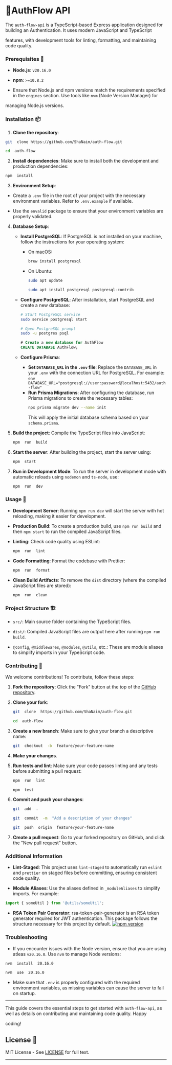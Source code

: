 # 🔐AuthFlow API

The `auth-flow-api` is a TypeScript-based Express application designed for building an Authentication. It uses modern JavaScript and TypeScript

features, with development tools for linting, formatting, and maintaining code quality.

### Prerequisites 🧾

-   **Node.js**: `v20.16.0`

-   **npm**: `>=10.8.2`

-   Ensure that Node.js and npm versions match the requirements specified in the `engines` section. Use tools like `nvm` (Node Version Manager) for

managing Node.js versions.

### Installation 📦

1.  **Clone the repository**:

```bash
git  clone https://github.com/ShaNaim/auth-flow.git
```

```bash
cd  auth-flow
```

2.  **Install dependencies**: Make sure to install both the development and production dependencies:

```bash
npm  install
```

3.  **Environment Setup**:

-   Create a `.env` file in the root of your project with the necessary environment variables. Refer to `.env.example` if available.

-   Use the `envalid` package to ensure that your environment variables are properly validated.

4. **Database Setup**:

    - **Install PostgreSQL**: If PostgreSQL is not installed on your machine, follow the instructions for your operating system:
        - On macOS:
            ```bash
            brew install postgresql
            ```
        - On Ubuntu:
            ```bash
            sudo apt update
            ```
            ```bash
            sudo apt install postgresql postgresql-contrib
            ```
    - **Configure PostgreSQL**: After installation, start PostgreSQL and create a new database:

        ```bash
        # Start PostgreSQL service
        sudo service postgresql start
        ```

        ```bash
        # Open PostgreSQL prompt
        sudo -u postgres psql
        ```

        ```sql
        # Create a new database for AuthFlow
        CREATE DATABASE AuthFlow;
        ```

    - **Configure Prisma**:
        - **Set `DATABASE_URL` in the `.env` file**: Replace the `DATABASE_URL` in your `.env` with the connection URL for PostgreSQL. For example:
          `env DATABASE_URL="postgresql://user:password@localhost:5432/auth-flow" `
        - **Run Prisma Migrations**: After configuring the database, run Prisma migrations to create the necessary tables:
            ```bash
            npx prisma migrate dev --name init
            ```
            This will apply the initial database schema based on your `schema.prisma`.

5. **Build the project**: Compile the TypeScript files into JavaScript:
    ```bash
    npm  run  build
    ```
6. **Start the server**: After building the project, start the server using:

    ```bash
    npm  start
    ```

7. **Run in Development Mode**: To run the server in development mode with automatic reloads using `nodemon` and `ts-node`, use:

    ```bash
    npm  run  dev
    ```

### Usage 🛫

-   **Development Server**: Running `npm run dev` will start the server with hot reloading, making it easier for development.

-   **Production Build**: To create a production build, use `npm run build` and then `npm start` to run the compiled JavaScript files.

-   **Linting**: Check code quality using ESLint:

    ```bash
    npm  run  lint
    ```

-   **Code Formatting**: Format the codebase with Prettier:

    ```bash
    npm  run  format
    ```

-   **Clean Build Artifacts**: To remove the `dist` directory (where the compiled JavaScript files are stored):

    ```bash
    npm  run  clean
    ```

### Project Structure 🏗️

-   `src/`: Main source folder containing the TypeScript files.

-   `dist/`: Compiled JavaScript files are output here after running `npm run build`.

-   `@config`, `@middlewares`, `@modules`, `@utils`, etc.: These are module aliases to simplify imports in your TypeScript code.

### Contributing 🤝

We welcome contributions! To contribute, follow these steps:

1.  **Fork the repository**: Click the "Fork" button at the top of the [GitHub repository](https://github.com/ShaNaim/auth-flow).

2.  **Clone your fork**:

    ```bash
    git  clone  https://github.com/ShaNaim/auth-flow.git
    ```

    ```bash
    cd  auth-flow
    ```

3.  **Create a new branch**: Make sure to give your branch a descriptive name:

    ```bash
    git  checkout  -b  feature/your-feature-name
    ```

4.  **Make your changes**.

5.  **Run tests and lint**: Make sure your code passes linting and any tests before submitting a pull request:

    ```bash
    npm  run  lint
    ```

    ```bash
    npm  test
    ```

6.  **Commit and push your changes**:

    ```bash
    git  add  .
    ```

    ```bash
    git  commit  -m  "Add a description of your changes"
    ```

    ```bash
    git  push  origin  feature/your-feature-name
    ```

7.  **Create a pull request**: Go to your forked repository on GitHub, and click the "New pull request" button.

### Additional Information

-   **Lint-Staged**: This project uses `lint-staged` to automatically run `eslint` and `prettier` on staged files before committing, ensuring
    consistent code quality.

-   **Module Aliases**: Use the aliases defined in `_moduleAliases` to simplify imports. For example:

```ts
import { someUtil } from '@utils/someUtil';
```

-   **RSA Token Pair Generator**: rsa-token-pair-generator is an RSA token generator required for JWT authentication. This package follows the
    structure necessary for this project by default.
    [![npm version](https://img.shields.io/npm/v/rsa-token-pair-generator)](https://www.npmjs.com/package/rsa-token-pair-generator)

### Troubleshooting

-   If you encounter issues with the Node version, ensure that you are using atleas `v20.16.0`. Use `nvm` to manage Node versions:

```bash
nvm  install  20.16.0
```

```bash
nvm  use  20.16.0
```

-   Make sure that `.env` is properly configured with the required environment variables, as missing variables can cause the server to fail on
    startup.

---

This guide covers the essential steps to get started with `auth-flow-api`, as well as details on contributing and maintaining code quality. Happy

coding!

## License 📄

MIT License - See [LICENSE](https://github.com/ShaNaim/auth-flow-api/blob/main/LICENSE) for full text.

---
